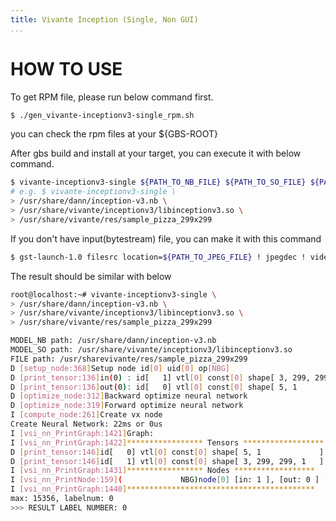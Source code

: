 ```yaml
---
title: Vivante Inception (Single, Non GUI)
...
```


# HOW TO USE

To get RPM file, please run below command first.
```bash
$ ./gen_vivante-inceptionv3-single_rpm.sh
```
you can check the rpm files at your ${GBS-ROOT}

After gbs build and install at your target, you can execute it with below command.
```bash
$ vivante-inceptionv3-single ${PATH_TO_NB_FILE} ${PATH_TO_SO_FILE} ${PATH_TO_INPUT_FILE}
# e.g. $ vivante-inceptionv3-single \
> /usr/share/dann/inception-v3.nb \
> /usr/share/vivante/inceptionv3/libinceptionv3.so \
> /usr/share/vivante/res/sample_pizza_299x299
```

If you don't have input(bytestream) file, you can make it with this command
```bash
$ gst-launch-1.0 filesrc location=${PATH_TO_JPEG_FILE} ! jpegdec ! videoconvert ! video/x-raw,format=RGB,width=299,height=299 ! tensor_converter ! filesink location=${DEST}
```

The result should be similar with below
```bash
root@localhost:~# vivante-inceptionv3-single \
> /usr/share/dann/inception-v3.nb \
> /usr/share/vivante/inceptionv3/libinceptionv3.so \
> /usr/share/vivante/res/sample_pizza_299x299

MODEL_NB path: /usr/share/dann/inception-v3.nb
MODEL_SO path: /usr/share/vivante/inceptionv3/libinceptionv3.so
FILE path: /usr/sharevivante/res/sample_pizza_299x299
D [setup_node:368]Setup node id[0] uid[0] op[NBG]
D [print_tensor:136]in(0) : id[   1] vtl[0] const[0] shape[ 3, 299, 299, 1   ] fmt[u8 ] qnt[ASM zp=128, scale=0.007812]
D [print_tensor:136]out(0): id[   0] vtl[0] const[0] shape[ 5, 1             ] fmt[f16] qnt[NONE]
D [optimize_node:312]Backward optimize neural network
D [optimize_node:319]Forward optimize neural network
I [compute_node:261]Create vx node
Create Neural Network: 22ms or 0us
I [vsi_nn_PrintGraph:1421]Graph:
I [vsi_nn_PrintGraph:1422]***************** Tensors ******************
D [print_tensor:146]id[   0] vtl[0] const[0] shape[ 5, 1             ] fmt[f16] qnt[NONE]
D [print_tensor:146]id[   1] vtl[0] const[0] shape[ 3, 299, 299, 1   ] fmt[u8 ] qnt[ASM zp=128, scale=0.007812]
I [vsi_nn_PrintGraph:1431]***************** Nodes ******************
I [vsi_nn_PrintNode:159](             NBG)node[0] [in: 1 ], [out: 0 ] [00fada60]
I [vsi_nn_PrintGraph:1440]******************************************
max: 15356, labelnum: 0
>>> RESULT LABEL NUMBER: 0
```
